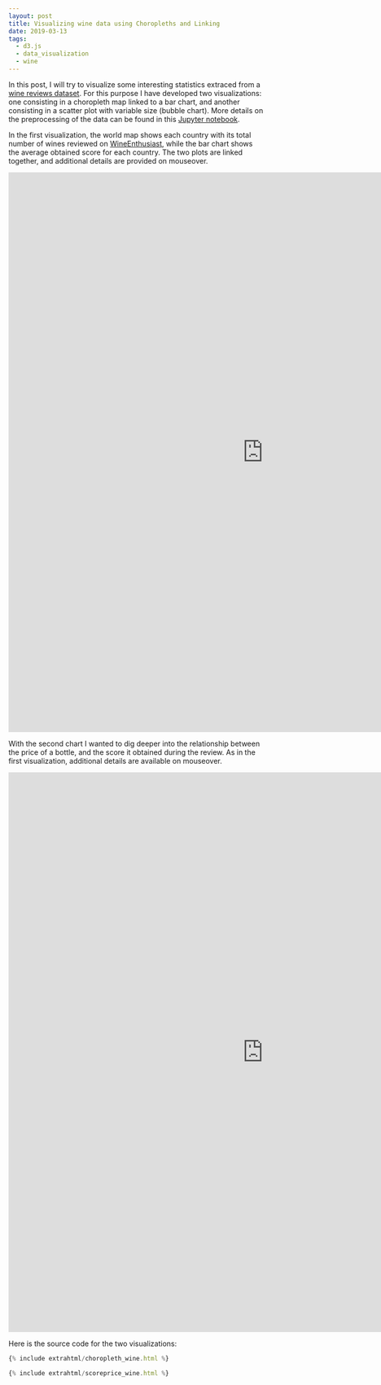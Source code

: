 ```yaml
---
layout: post
title: Visualizing wine data using Choropleths and Linking
date: 2019-03-13
tags:
  - d3.js
  - data_visualization
  - wine
---
```


In this post, I will try to visualize some interesting statistics extraced from a [wine reviews dataset](https://www.kaggle.com/zynicide/wine-reviews). For this purpose I have developed two visualizations: one consisting in a choropleth map linked to a bar chart, and another consisting in a scatter plot with variable size (bubble chart). More details on the preprocessing of the data can be found in this [Jupyter notebook](https://github.com/ClonedOne/exp_nbs/blob/master/wine_dataset_exploration.ipynb).

In the first visualization, the world map shows each country with its total number of wines reviewed on [WineEnthusiast](https://www.winemag.com/?s=&drink_type=wine), while the bar chart shows the average obtained score for each country. The two plots are linked together, and additional details are provided on mouseover. 

<iframe src="http://ClonedOne.github.io/files/choropleth_wine.html" style="width: 1000px; height: 1100px; border: 0px"></iframe>

With the second chart I wanted to dig deeper into the relationship between the price of a bottle, and the score it obtained during the review. As in the first visualization, additional details are available on mouseover.

<iframe src="http://ClonedOne.github.io/files/scoreprice_wine.html" style="width: 1000px; height: 1100px; border: 0px"></iframe>

Here is the source code for the two visualizations:

```javascript
{% include extrahtml/choropleth_wine.html %}
```

```javascript
{% include extrahtml/scoreprice_wine.html %}
```
